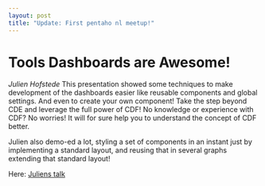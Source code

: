 ```yaml
---
layout: post
title: "Update: First pentaho nl meetup!"
---
```

# Tools Dashboards are Awesome!
*Julien Hofstede* This presentation showed some techniques to make development of the dashboards easier like reusable components and global settings. And even to create your own component! Take the step beyond CDE and leverage the full power of CDF! No knowledge or experience with CDF? No worries! It will for sure help you to understand the concept of CDF better.

Julien also demo-ed a lot, styling a set of components in an instant just by implementing a standard layout, and reusing that in several graphs extending that standard layout!

Here: [Juliens talk](https://github.com/blijblijblij/blog.blijblijblij.com/blob/master/pdf/20160131_CDF_beyond_CDE.pdf)

